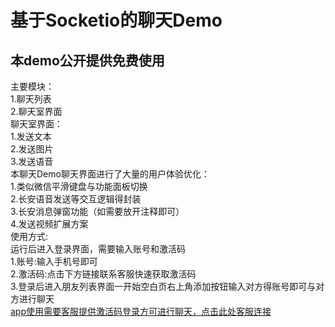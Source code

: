 基于Socketio的聊天Demo
=======================
本demo公开提供免费使用
-----------------------
主要模块：<br>
  1.聊天列表<br>
  2.聊天室界面<br>
聊天室界面：<br>
  1.发送文本<br>
  2.发送图片<br>
  3.发送语音<br>
本聊天Demo聊天界面进行了大量的用户体验优化：<br>
  1.类似微信平滑键盘与功能面板切换<br>
  2.长安语音发送等交互逻辑得封装<br>
  3.长安消息弹窗功能（如需要放开注释即可）<br>
  4.发送视频扩展方案<br>
使用方式:<br>
  运行后进入登录界面，需要输入账号和激活码<br>
  1.账号:输入手机号即可<br>
  2.激活码:点击下方链接联系客服快速获取激活码<br>
  3.登录后进入朋友列表界面一开始空白页右上角添加按钮输入对方得账号即可与对方进行聊天<br>
  [app使用需要客服提供激活码登录方可进行聊天，点击此处客服连接](https://www.huolieyun.com/ "悬停显示")
